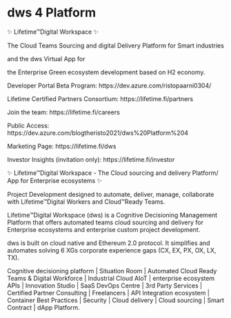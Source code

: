 # dws 4 Platform
✨ Lifetime™Digital Workspace ✨ </n>
<p> The Cloud Teams Sourcing and digital Delivery Platform for Smart industries</p>
<p> and the dws Virtual App for </p>
<p> the Enterprise Green ecosystem development based on H2 economy. </p>
<p></p>
<p> Developer Portal Beta Program: https://dev.azure.com/ristopaarni0304/ </p>
<p> Lifetime Certified Partners Consortium: https://lifetime.fi/partners </>
<p> Join the team: https://lifetime.fi/careers </p>
<p> Public Access: https://dev.azure.com/blogtheristo2021/dws%20Platform%204 </p>
<p> Marketing Page: https://lifetime.fi/dws</p>
<p> Investor Insights (invitation only): https://lifetime.fi/investor </p>
</n>
</n>
✨ Lifetime™Digital Workspace  - The Cloud sourcing and delivery Platform/ App for Enterprise ecosystems ✨ </n>
<p> Project Development designed to automate, deliver, manage, collaborate with Lifetime™Digital Workers and Cloud™Ready Teams. </p>
<p></p>
<p></p>
<p> Lifetime™Digital Workspace (dws) is a Cognitive Decisioning Management Platform that offers automated teams cloud sourcing and delivery for Enterprise ecosystems and enterprise custom project development. </p> 
<p> dws is built on cloud native and Ethereum 2.0 protocol. It simplifies and automates solving 6 XGs corporate experience gaps (CX, EX, PX, OX, LX, TX). </p>
<p></p>
Cognitive decisioning platform | Situation Room |  Automated Cloud Ready Teams & Digital Workforce | Industrial Cloud AIoT  | enterprise ecosystem APIs | Innovation Studio | SaaS DevOps Centre | 3rd Party Services |  Certified Partner Consulting |  Freelancers |  API Integration ecosystem | Container Best Practices | Security | Cloud delivery  | Cloud sourcing |  Smart Contract  | dApp Platform.
